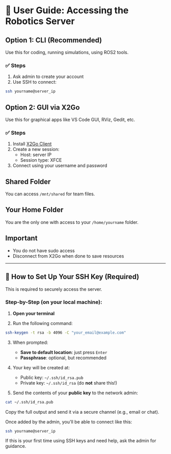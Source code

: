 # 👤 User Guide: Accessing the Robotics Server

## Option 1: CLI (Recommended)
Use this for coding, running simulations, using ROS2 tools.

### ✅ Steps
1. Ask admin to create your account
2. Use SSH to connect:
```bash
ssh yourname@server_ip
```

## Option 2: GUI via X2Go
Use this for graphical apps like VS Code GUI, RViz, Gedit, etc.

### ✅ Steps
1. Install [X2Go Client](https://wiki.x2go.org/doku.php)
2. Create a new session:
   - Host: server IP
   - Session type: XFCE
3. Connect using your username and password

## Shared Folder
You can access `/mnt/shared` for team files.

## Your Home Folder
You are the only one with access to your `/home/yourname` folder.

## Important
- You do not have sudo access
- Disconnect from X2Go when done to save resources

---

## 🔐 How to Set Up Your SSH Key (Required)

This is required to securely access the server.

### Step-by-Step (on your local machine):

1. **Open your terminal**

2. Run the following command:
```bash
ssh-keygen -t rsa -b 4096 -C "your_email@example.com"
```

3. When prompted:
   - **Save to default location**: just press `Enter`
   - **Passphrase**: optional, but recommended

4. Your key will be created at:
   - Public key: `~/.ssh/id_rsa.pub`
   - Private key: `~/.ssh/id_rsa` (do **not** share this!)

5. Send the contents of your **public key** to the network admin:
```bash
cat ~/.ssh/id_rsa.pub
```

Copy the full output and send it via a secure channel (e.g., email or chat).

Once added by the admin, you'll be able to connect like this:
```bash
ssh yourname@server_ip
```

If this is your first time using SSH keys and need help, ask the admin for guidance.